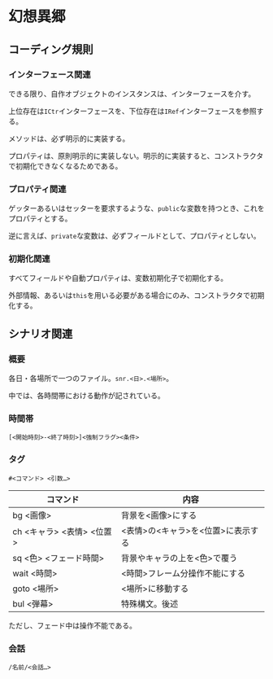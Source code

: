 # 幻想異郷

## コーディング規則

### インターフェース関連

できる限り、自作オブジェクトのインスタンスは、インターフェースを介す。

上位存在は`ICtr`インターフェースを、下位存在は`IRef`インターフェースを参照する。

メソッドは、必ず明示的に実装する。

プロパティは、原則明示的に実装しない。明示的に実装すると、コンストラクタで初期化できなくなるためである。

### プロパティ関連

ゲッターあるいはセッターを要求するような、`public`な変数を持つとき、これをプロパティとする。

逆に言えば、`private`な変数は、必ずフィールドとして、プロパティとしない。

### 初期化関連

すべてフィールドや自動プロパティは、変数初期化子で初期化する。

外部情報、あるいは`this`を用いる必要がある場合にのみ、コンストラクタで初期化する。

## シナリオ関連

### 概要

各日・各場所で一つのファイル。`snr.<日>.<場所>`。

中では、各時間帯における動作が記されている。

### 時間帯

```
[<開始時刻>-<終了時刻>]<強制フラグ><条件>
```

### タグ

```
#<コマンド> <引数…>
```

| コマンド | 内容 |
| ----- | ----- |
| bg <画像> | 背景を<画像>にする |
| ch <キャラ> <表情> <位置> | <表情>の<キャラ>を<位置>に表示する |
| sq <色> <フェード時間> | 背景やキャラの上を<色>で覆う |
| wait <時間> | <時間>フレーム分操作不能にする |
| goto <場所> | <場所>に移動する |
| bul <弾幕> | 特殊構文。後述 |

ただし、フェード中は操作不能である。

### 会話

```
/名前/<会話…>
```

